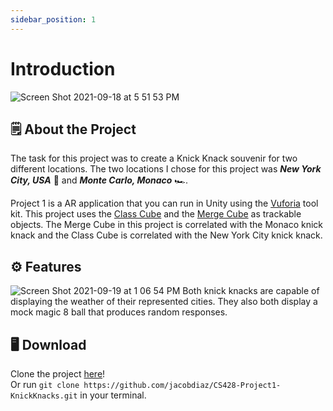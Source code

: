 ```yaml
---
sidebar_position: 1
---
```


# Introduction

![Screen Shot 2021-09-18 at 5 51 53 PM](https://user-images.githubusercontent.com/54045615/133937567-3c84d488-b44a-4867-b09d-ef574fe79c96.png)

## 🗒 About the Project

The task for this project was to create a Knick Knack souvenir for two different locations. The two locations I chose for this project was **_New York City, USA_** 🗽 and **_Monte Carlo, Monaco_** 🏎.

Project 1 is a AR application that you can run in Unity using the [Vuforia](https://developer.vuforia.com/) tool kit. This project uses the [Class Cube](https://drive.google.com/drive/folders/1F3aQb9lofJemZIDLws2UdalqnUfA_NFk?usp=sharing) and the [Merge Cube](https://drive.google.com/drive/folders/1FhT4Fzl-KmAgjcFUIupuNcF9Zw6ujLR1?usp=sharing) as trackable objects. The Merge Cube in this project is correlated with the Monaco knick knack and the Class Cube is correlated with the New York City knick knack.

## ⚙️ Features

![Screen Shot 2021-09-19 at 1 06 54 PM](https://user-images.githubusercontent.com/54045615/133938087-e82bc83d-a8b0-4c2d-903c-3cb15b3e5ae1.png) Both knick knacks are capable of displaying the weather of their represented cities. They also both display a mock magic 8 ball that produces random responses.

## 🖥 Download

Clone the project [here](https://github.com/jacobdiaz/CS428-Project1-KnickKnacks)!  
Or run `git clone https://github.com/jacobdiaz/CS428-Project1-KnickKnacks.git` in your terminal.
